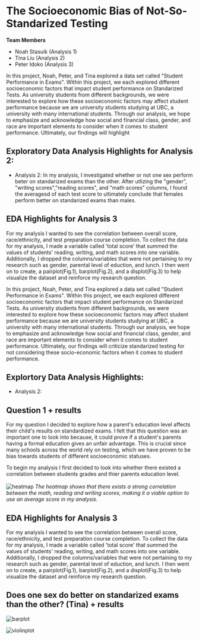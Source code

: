 # The Socioeconomic Bias of Not-So-Standarized Testing 
**Team Members**
- Noah Stasuik (Analysis 1)
- Tina Liu (Analysis 2)
- Peter Idoko (Analysis 3) 

In this project, Noah, Peter, and Tina explored a data set called "Student Performance in Exams". Within this project, we each explored different socioeconomic factors that impact student performance on Standarized Tests. As university students from different backgrounds, we were interested to explore how these socioeconomic factors may affect student performance because we are university students studying at UBC, a university with many international students. Through our analysis, we hope to emphasize and acknowledge how social and financial class, gender, and race are important elements to consider when it comes to student performance. Ultimately, our findings will highlight 

## Exploratory Data Analysis Highlights for Analysis 2: 
- Analysis 2: In my analysis, I investigated whether or not one sex perform beter on standarized exams than the other. After utlizing the "gender", "writing scores","reading scores", and "math scores" columns, I found the averagesd of each test score to ultimately conclude that females perform better on standarized exams than males. 
## EDA Highlights for Analysis 3
For my analysis I wanted to see the correlation between overall score, race/ethnicity, and test preparation course completion. To collect the data for my analysis, I made a variable called 'total score' that summed the values of students' reading, writing, and math scores into one variable. Additionally, I dropped the columns/variables that were not pertaining to my research such as gender, parental level of eduction, and lunch. I then went on to create, a pairplot(Fig.1), barplot(Fig.2), and a displot(Fig.3) to help visualize the dataset and reinforce my research question.

In this project, Noah, Peter, and Tina explored a data set called "Student Performance in Exams". Within this project, we each explored different socioeconomic factors that impact student performance on Standarized Tests. As university students from different backgrounds, we were interested to explore how these socioeconomic factors may affect student performance because we are university students studying at UBC, a university with many international students. Through our analysis, we hope to emphasize and acknowledge how social and financial class, gender, and race are important elements to consider when it comes to student performance. Ultimately, our findings will criticize standarized testing for not considering these socio-economic factors when it comes to student performance. 

## Explortory Data Analysis Highlights: 
- Analysis 2: 

## Question 1 + results
For my question I decided to explore how a parent's education level affects their child's results on standardized exams. I felt that this question was an important one to look into because, it could prove if a student's parents having a formal education gives an unfair advantage. This is crucial since many schools across the world rely on testing, which we have proven to be bias towards students of different socioeconomic statuses.

To begin my analysis I first decided to look into whether there existed a correlation between students grades and thier parents education level.
<br><br>
![heatmap][def]
*The heatmap shows that there exists a strong correlation between the math, reading and writing scores, making it a viable option to use an average score in my analysis.*
<br>
## EDA Highlights for Analysis 3
For my analysis I wanted to see the correlation between overall score, race/ethnicity, and test preparation course completion. To collect the data for my analysis, I made a variable called 'total score' that summed the values of students' reading, writing, and math scores into one variable. Additionally, I dropped the columns/variables that were not pertaining to my research such as gender, parental level of eduction, and lunch. I then went on to create, a pairplot(Fig.1), barplot(Fig.2), and a displot(Fig.3) to help visualize the dataset and reinforce my research question.

## Does one sex do better on standarized exams than the other? (Tina) + results 
![barplot](/images/Analysis2_Image1.png)

![violinplot](/images/Analysis2_Image2.png)

[def]: images/analysis1_image2.png